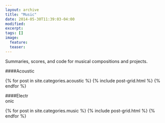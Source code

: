 ```yaml
---
layout: archive
title: "Music"
date: 2014-05-30T11:39:03-04:00
modified:
excerpt: 
tags: []
image:
  feature:
  teaser:
---
```


Summaries, scores, and code for musical compositions and projects.

####Acoustic
<div class="tiles">
{% for post in site.categories.acoustic %}
  {% include post-grid.html %}
{% endfor %}
</div><!-- /.tiles -->  

####Electr<br>onic
<div class="tiles">
{% for post in site.categories.music %}
  {% include post-grid.html %}
{% endfor %}
</div><!-- /.tiles -->

